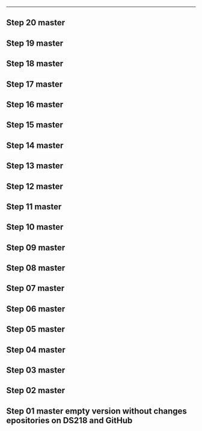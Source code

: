 -----------------------------------------------------------------------
Step 20 master
-----------------------------------------------------------------------
Step 19 master
-----------------------------------------------------------------------
Step 18 master
-----------------------------------------------------------------------
Step 17 master
-----------------------------------------------------------------------
Step 16 master
-----------------------------------------------------------------------
Step 15 master
-----------------------------------------------------------------------
Step 14 master
-----------------------------------------------------------------------
Step 13 master
-----------------------------------------------------------------------
Step 12 master
-----------------------------------------------------------------------
Step 11 master
-----------------------------------------------------------------------
Step 10 master
-----------------------------------------------------------------------
Step 09 master
-----------------------------------------------------------------------
Step 08 master
-----------------------------------------------------------------------
Step 07 master
-----------------------------------------------------------------------
Step 06 master
-----------------------------------------------------------------------
Step 05 master
-----------------------------------------------------------------------
Step 04 master
-----------------------------------------------------------------------
Step 03 master
-----------------------------------------------------------------------
Step 02 master
-----------------------------------------------------------------------
Step 01 master
    empty version without changes
    epositories on DS218 and GitHub
-----------------------------------------------------------------------